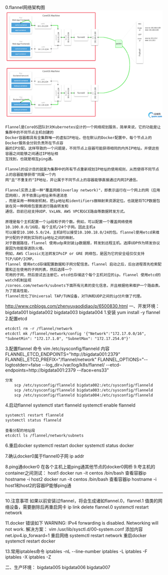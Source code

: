 
0.flannel网络架构图
    ![let声明变量](images/flannel.png)
```
Flannel是CoreOS团队针对Kubernetes设计的一个网络规划服务，简单来说，它的功能是让集群中的不同节点主机创建的
Docker容器都具有全集群唯一的虚拟IP地址。但在默认的Docker配置中，每个节点上的Docker服务会分别负责所在节点容
器的IP分配。这样导致的一个问题是，不同节点上容器可能获得相同的内外IP地址。并使这些容器之间能够之间通过IP地址相
互找到，也就是相互ping通。
 
Flannel的设计目的就是为集群中的所有节点重新规划IP地址的使用规则，从而使得不同节点上的容器能够获得"同属一个内
网"且"不重复的"IP地址，并让属于不同节点上的容器能够直接通过内网IP通信。
 
Flannel实质上是一种"覆盖网络(overlay network)"，即表示运行在一个网上的网（应用层网络），并不依靠ip地址来传递消息
，而是采用一种映射机制，把ip地址和identifiers做映射来资源定位。也就是将TCP数据包装在另一种网络包里面进行路由转发和
通信，目前已经支持UDP、VxLAN、AWS VPC和GCE路由等数据转发方式。
 
原理是每个主机配置一个ip段和子网个数。例如，可以配置一个覆盖网络使用 10.100.0.0/16段，每个主机/24个子网。因此主机a
可以接受10.100.5.0/24，主机B可以接受10.100.18.0/24的包。flannel使用etcd来维护分配的子网到实际的ip地址之间的映射。
对于数据路径，flannel 使用udp来封装ip数据报，转发到远程主机。选择UDP作为转发协议是因为他能穿透防火墙。
例如，AWS Classic无法转发IPoIP or GRE 网络包，是因为它的安全组仅仅支持TCP/UDP/ICMP。
flannel 使用etcd存储配置数据和子网分配信息。flannel 启动之后，后台进程首先检索配置和正在使用的子网列表，然后选择一个
可用的子网，然后尝试去注册它。etcd也存储这个每个主机对应的ip。flannel 使用etcd的watch机制监视
/coreos.com/network/subnets下面所有元素的变化信息，并且根据他来维护一个路由表。为了提高性能，
flannel优化了Universal TAP/TUN设备，对TUN和UDP之间的ip分片做了代理。
```
http://www.cnblogs.com/zhenyuyaodidiao/p/6500830.html
一、开发环境：
    bigdata001
    bigdata002
    bigdata003
    bigdata004
1.安装
    yum install -y flannel
2.配置etcd
    
    etcdctl rm -r /flannel/network
    etcdctl mk /flannel/network/config '{"Network":"172.17.0.0/16", "SubnetMin": "172.17.1.0", "SubnetMax": "172.17.254.0"}'

3.配置flannel
    命令
        vim /etc/sysconfig/flanneld
    内容
FLANNEL_ETCD_ENDPOINTS="http://bigdata001:2379"
FLANNEL_ETCD_PREFIX="/flannel/network"
FLANNEL_OPTIONS="--logtostderr=false --log_dir=/var/log/k8s/flannel/ --etcd-endpoints=http://bigdata001:2379 --iface=ens33"

    分发
        scp /etc/sysconfig/flanneld bigdata002:/etc/sysconfig/flanneld
        scp /etc/sysconfig/flanneld bigdata003:/etc/sysconfig/flanneld
        scp /etc/sysconfig/flanneld bigdata004:/etc/sysconfig/flanneld

4.启动flannel
    systemctl start flanneld
    systemctl enable flanneld

    systemctl restart flanneld
    systemctl status flanneld

    查看分配的地址段
    etcdctl ls /flannel/network/subnets

6.重启docker 
    systemctl restart docker
    systemctl status docker

7.确认docker0属于flannel0子网
    ip addr

8.ping通docker0
    在各个主机上能ping通其他节点的docker0网桥
9.夸主机的container之间测试：
    host1
        docker run -it   centos   /bin/bash
        查看容器ip
        hostname -i
    host2
        docker run -it   centos   /bin/bash
        查看容器ip
        hostname -i
    host1和host2的容器IP能够ping通

--------------------------------------------------------
10.注意事项
   如果以前安装过flannel，将会生成诸如flannel.0，flannel.1
   值类的网络设备，需要删除后再重启网卡
    ip link delete flannel.0
    systemctl  restart  network

11.docker
    错误如下
    WARNING: IPv4 forwarding is disabled. Networking will not work.
    解决方案：
        vim /usr/lib/sysctl.d/00-system.conf
        添加内容
        net.ipv4.ip_forward=1
    重启网络
         systemctl  restart  network
    重启docker
         systemctl restart docker

13.常用iptables命令
    iptables -nL --line-number
    iptables -L
    iptables -F
    iptables -X
    iptables -Z
    
    
    
    
    
        
    
    
    
    
    
二、生产环境：
    bigdata005
    bigdata006
    bigdata007
